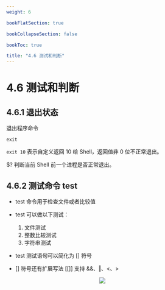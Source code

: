 ```yaml
---
weight: 6

bookFlatSection: true

bookCollapseSection: false

bookToc: true

title: "4.6 测试和判断"
---
```


# 4.6 测试和判断

## 4.6.1 退出状态

退出程序命令

```shell
exit
```

`exit 10` 表示自定义返回 10 给 Shell，返回值非 0 位不正常退出。

$? 判断当前 Shell 前一个进程是否正常退出。

## 4.6.2 测试命令 test

+ test 命令用于检查文件或者比较值
+ test 可以做以下测试：
    1. 文件测试
    2. 整数比较测试
    3. 字符串测试

+ test 测试语句可以简化为 [] 符号
+ [] 符号还有扩展写法 [[]] 支持 &&、‖、<、>

<div align="center"><img src="https://cdn.xiaobinqt.cn/xiaobinqt.io/20230704/e3c619bda2fc4eb4954f46f761054594.png" width=  /></div>


